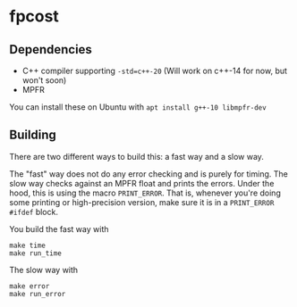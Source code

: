 # fpcost

## Dependencies
- C++ compiler supporting `-std=c++-20` (Will work on c++-14 for now,
  but won't soon)
- MPFR

You can install these on Ubuntu with `apt install g++-10 libmpfr-dev`

## Building
There are two different ways to build this: a fast way and a slow way.

The "fast" way does not do any error checking and is purely for timing.
The slow way checks against an MPFR float and prints the errors.
Under the hood, this is using the macro `PRINT_ERROR`. That is,
whenever you're doing some printing or high-precision version, make
sure it is in a `PRINT_ERROR` `#ifdef` block.


You build the fast way with
```
make time
make run_time
```
The slow way with
```
make error
make run_error
```
